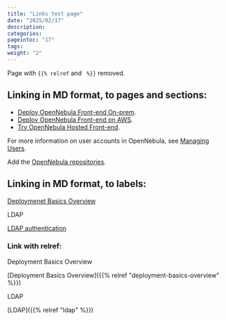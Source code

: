 ```yaml
---
title: "Links test page"
date: "2025/02/17"
description:
categories:
pageintoc: "17"
tags:
weight: "2"
---
```


<a id="test-links-page"></a>

<!--# Overview -->

Page with `{{% relref` and ` %}}` removed.

## Linking in MD format, to pages and sections:

- [Deploy OpenNebula Front-end On-prem](try_opennebula_onprem#try-opennebula-onprem).
- [Deploy OpenNebula Front-end on AWS](try_opennebula_on_kvm#try-opennebula-on-kvm).
- [Try OpenNebula Hosted Front-end](try_opennebula_hosted#try-opennebula-hosted).


For more information on user accounts in OpenNebula, see [Managing Users](../../../cloud_operation/cloud_system_administration/multitenancy/manage_users#manage-users).

Add the [OpenNebula repositories](../../../cloud_operation/package_installation_references/front_end_installation/opennebula_repository_configuration#repositories).

## Linking in MD format, to labels:

[Deploymenet Basics Overview](deployment-basics-overview)

LDAP

[LDAP authentication](ldap)

### Link with relref: 

Deployment Basics Overview

[Deployment Basics Overview]({{% relref "deployment-basics-overview" %}})

LDAP

[LDAP]({{% relref "ldap" %}})
